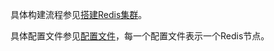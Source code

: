 具体构建流程参见[搭建Redis集群](https://blog.csdn.net/weixin_44015043/article/details/105868513)。

具体配置文件参见[配置文件](https://github.com/maycope/Docker-front-and-back-project-deployment-/tree/master/Redis集群)，每一个配置文件表示一个Redis节点。
